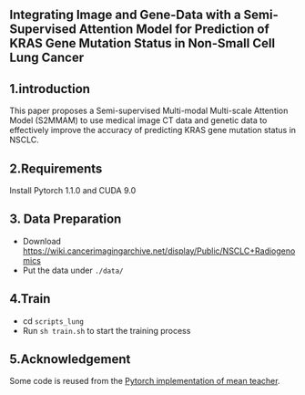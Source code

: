 ## Integrating Image and Gene-Data with a Semi-Supervised Attention Model for Prediction of KRAS Gene Mutation Status in Non-Small Cell Lung Cancer

## 1.introduction

This paper proposes a Semi-supervised Multi-modal Multi-scale Attention Model (S2MMAM) to use medical image CT data and genetic data to effectively improve the accuracy of predicting KRAS gene mutation status in NSCLC.

## 2.Requirements

Install Pytorch 1.1.0 and CUDA 9.0

## 3. Data Preparation

* Download https://wiki.cancerimagingarchive.net/display/Public/NSCLC+Radiogenomics<br/>
* Put the data under `./data/`

## 4.Train

* cd `scripts_lung` 
* Run `sh train.sh` to start the training process

## 5.Acknowledgement

Some code is reused from the [Pytorch implementation of mean teacher](https://github.com/CuriousAI/mean-teacher). 
